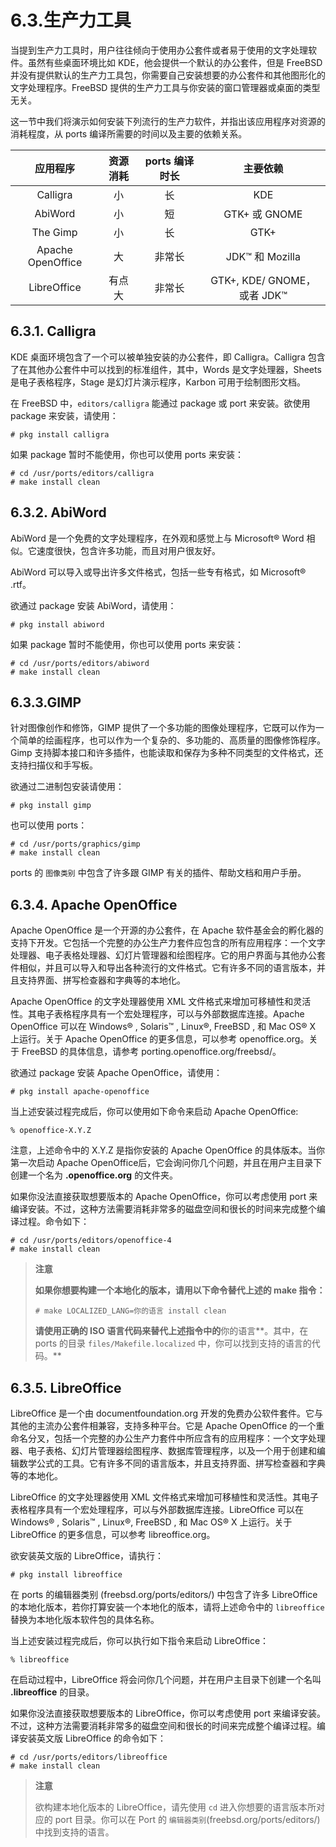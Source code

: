 # 6.3.生产力工具

当提到生产力工具时，用户往往倾向于使用办公套件或者易于使用的文字处理软件。虽然有些桌面环境比如 KDE，他会提供一个默认的办公套件，但是 FreeBSD 并没有提供默认的生产力工具包，你需要自己安装想要的办公套件和其他图形化的文字处理程序。FreeBSD 提供的生产力工具与你安装的窗口管理器或桌面的类型无关。

这一节中我们将演示如何安装下列流行的生产力软件，并指出该应用程序对资源的消耗程度，从 ports 编译所需要的时间以及主要的依赖关系。

|        应用程序       | 资源消耗 | ports 编译时长 |           主要依赖           |
| :---------------: | :--: | :--------: | :----------------------: |
|      Calligra     |   小  |      长     |            KDE           |
|      AbiWord      |   小  |      短     |       GTK+ 或 GNOME       |
|      The Gimp     |   小  |      长     |           GTK+           |
| Apache OpenOffice |   大  |     非常长    |      JDK™ 和 Mozilla      |
|    LibreOffice    |  有点大 |     非常长    | GTK+, KDE/ GNOME，或者 JDK™ |

## 6.3.1. Calligra

KDE 桌面环境包含了一个可以被单独安装的办公套件，即 Calligra。Calligra 包含了在其他办公套件中可以找到的标准组件，其中，Words 是文字处理器，Sheets 是电子表格程序，Stage 是幻灯片演示程序，Karbon 可用于绘制图形文档。

在 FreeBSD 中，`editors/calligra` 能通过 package 或 port 来安装。欲使用 package 来安装，请使用：

```
# pkg install calligra
```

如果 package 暂时不能使用，你也可以使用 ports 来安装：

```
# cd /usr/ports/editors/calligra
# make install clean
```

## 6.3.2. AbiWord

AbiWord 是一个免费的文字处理程序，在外观和感觉上与 Microsoft® Word 相似。它速度很快，包含许多功能，而且对用户很友好。

AbiWord 可以导入或导出许多文件格式，包括一些专有格式，如 Microsoft® .rtf。

欲通过 package 安装 AbiWord，请使用：

```
# pkg install abiword
```

如果 package 暂时不能使用，你也可以使用 ports 来安装：

```
# cd /usr/ports/editors/abiword
# make install clean
```

## 6.3.3.GIMP

针对图像创作和修饰，GIMP 提供了一个多功能的图像处理程序，它既可以作为一个简单的绘画程序，也可以作为一个复杂的、多功能的、高质量的图像修饰程序。Gimp 支持脚本接口和许多插件，也能读取和保存为多种不同类型的文件格式，还支持扫描仪和手写板。

欲通过二进制包安装请使用：

```
# pkg install gimp
```

也可以使用 ports：

```
# cd /usr/ports/graphics/gimp
# make install clean
```

ports 的 `图像类别` 中包含了许多跟 GIMP 有关的插件、帮助文档和用户手册。

## 6.3.4. Apache OpenOffice

Apache OpenOffice 是一个开源的办公套件，在 Apache 软件基金会的孵化器的支持下开发。它包括一个完整的办公生产力套件应包含的所有应用程序：一个文字处理器、电子表格处理器、幻灯片管理器和绘图程序。它的用户界面与其他办公套件相似，并且可以导入和导出各种流行的文件格式。它有许多不同的语言版本，并且支持界面、拼写检查器和字典等的本地化。

Apache OpenOffice 的文字处理器使用 XML 文件格式来增加可移植性和灵活性。其电子表格程序具有一个宏处理程序，可以与外部数据库连接。Apache OpenOffice 可以在 Windows® , Solaris™ , Linux®, FreeBSD , 和 Mac OS® X 上运行。关于 Apache OpenOffice 的更多信息，可以参考 openoffice.org。关于 FreeBSD 的具体信息，请参考 porting.openoffice.org/freebsd/。

欲通过 package 安装 Apache OpenOffice，请使用：

```
# pkg install apache-openoffice
```

当上述安装过程完成后，你可以使用如下命令来启动 Apache OpenOffice:

```
% openoffice-X.Y.Z
```

注意，上述命令中的 X.Y.Z 是指你安装的 Apache OpenOffice 的具体版本。当你第一次启动 Apache OpenOffice后，它会询问你几个问题，并且在用户主目录下创建一个名为 **.openoffice.org** 的文件夹。

如果你没法直接获取想要版本的 Apache OpenOffice，你可以考虑使用 port 来编译安装。不过，这种方法需要消耗非常多的磁盘空间和很长的时间来完成整个编译过程。命令如下：

```
# cd /usr/ports/editors/openoffice-4
# make install clean
```

> **注意**
>
> **如果你想要构建一个本地化的版本，请用以下命令替代上述的 make 指令：**
>
> ```
> # make LOCALIZED_LANG=你的语言 install clean
> ```
>
> **请使用正确的 ISO 语言代码来替代上述指令中的**你的语言**。其中，在 ports 的目录 `files/Makefile.localized` 中，你可以找到支持的语言的代码。**
>

## 6.3.5. LibreOffice

LibreOffice 是一个由 documentfoundation.org 开发的免费办公软件套件。它与其他的主流办公套件相兼容，支持多种平台。它是 Apache OpenOffice 的一个重命名分叉，包括一个完整的办公生产力套件中所应含有的应用程序：一个文字处理器、电子表格、幻灯片管理器绘图程序、数据库管理程序，以及一个用于创建和编辑数学公式的工具。它有许多不同的语言版本，并且支持界面、拼写检查器和字典等的本地化。

LibreOffice 的文字处理器使用 XML 文件格式来增加可移植性和灵活性。其电子表格程序具有一个宏处理程序，可以与外部数据库连接。LibreOffice 可以在 Windows® , Solaris™ , Linux®, FreeBSD , 和 Mac OS® X 上运行。关于 LibreOffice 的更多信息，可以参考 libreoffice.org。

欲安装英文版的 LibreOffice，请执行：

```
# pkg install libreoffice
```

在 ports 的编辑器类别 (freebsd.org/ports/editors/) 中包含了许多 LibreOffice 的本地化版本，若你打算安装一个本地化的版本，请将上述命令中的 `libreoffice` 替换为本地化版本软件包的具体名称。

当上述安装过程完成后，你可以执行如下指令来启动 LibreOffice：

```
% libreoffice
```

在启动过程中，LibreOffice 将会问你几个问题，并在用户主目录下创建一个名叫 **.libreoffice** 的目录。

如果你没法直接获取想要版本的 LibreOffice，你可以考虑使用 port 来编译安装。不过，这种方法需要消耗非常多的磁盘空间和很长的时间来完成整个编译过程。编译安装英文版 LibreOffice 的命令如下：

```
# cd /usr/ports/editors/libreoffice
# make install clean
```

> **注意**
>
> 欲构建本地化版本的 LibreOffice，请先使用 `cd` 进入你想要的语言版本所对应的 port 目录。你可以在 Port 的 `编辑器类别`(freebsd.org/ports/editors/)中找到支持的语言。
